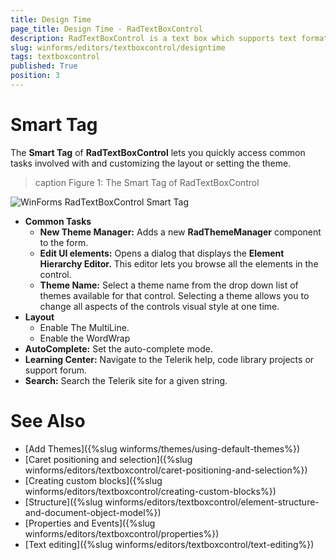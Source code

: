 ```yaml
---
title: Design Time
page_title: Design Time - RadTextBoxControl
description: RadTextBoxControl is a text box which supports text formating and auto-complete. 
slug: winforms/editors/textboxcontrol/designtime
tags: textboxcontrol
published: True
position: 3
---
```


# Smart Tag

The __Smart Tag__ of __RadTextBoxControl__ lets you quickly access common tasks involved with and customizing the layout or setting the theme.

>caption Figure 1: The Smart Tag of RadTextBoxControl

![WinForms RadTextBoxControl Smart Tag](images/editors-radtextbox-designcontrol-time001.png)        

* __Common Tasks__
    - __New Theme Manager:__ Adds a new __RadThemeManager__ component to the form.
    - __Edit UI elements:__ Opens a dialog that displays the __Element Hierarchy Editor.__ This editor lets you browse all the elements in the control.
    - __Theme Name:__ Select a theme name from the drop down list of themes available for that control. Selecting a theme allows you to change all aspects of the controls visual style at one time.
* __Layout__
    - Enable The MultiLine.
    - Enable the WordWrap
* __AutoComplete:__ Set the auto-complete mode. 
* __Learning Center:__ Navigate to the Telerik help, code library projects or support forum.
* __Search:__ Search the Telerik site for a given string.

# See Also

* [Add Themes]({%slug winforms/themes/using-default-themes%})
* [Caret positioning and selection]({%slug winforms/editors/textboxcontrol/caret-positioning-and-selection%})
* [Creating custom blocks]({%slug winforms/editors/textboxcontrol/creating-custom-blocks%})
* [Structure]({%slug winforms/editors/textboxcontrol/element-structure-and-document-object-model%})
* [Properties and Events]({%slug winforms/editors/textboxcontrol/properties%})
* [Text editing]({%slug winforms/editors/textboxcontrol/text-editing%})
